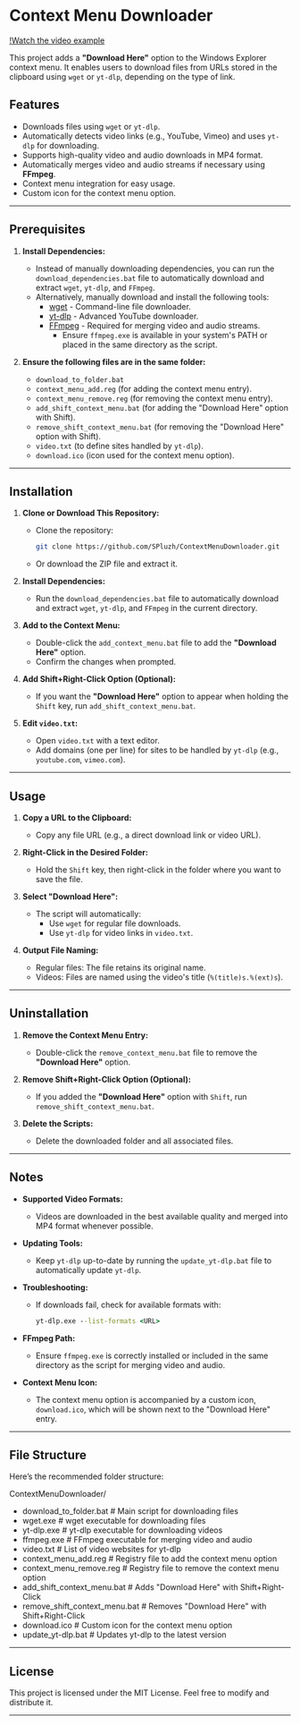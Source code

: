 # Context Menu Downloader


[!Watch the video example](https://github.com/user-attachments/assets/9e4dfbb1-bf29-42f2-bd08-088133950d0f)


This project adds a **"Download Here"** option to the Windows Explorer context menu. It enables users to download files from URLs stored in the clipboard using `wget` or `yt-dlp`, depending on the type of link.

## Features

- Downloads files using `wget` or `yt-dlp`.
- Automatically detects video links (e.g., YouTube, Vimeo) and uses `yt-dlp` for downloading.
- Supports high-quality video and audio downloads in MP4 format.
- Automatically merges video and audio streams if necessary using **FFmpeg**.
- Context menu integration for easy usage.
- Custom icon for the context menu option.

---

## Prerequisites

1. **Install Dependencies:**
   - Instead of manually downloading dependencies, you can run the `download_dependencies.bat` file to automatically download and extract `wget`, `yt-dlp`, and `FFmpeg`.
   - Alternatively, manually download and install the following tools:
     - [wget](https://eternallybored.org/misc/wget/) - Command-line file downloader.
     - [yt-dlp](https://github.com/yt-dlp/yt-dlp/releases) - Advanced YouTube downloader.
     - [FFmpeg](https://ffmpeg.org/download.html) - Required for merging video and audio streams.  
       - Ensure `ffmpeg.exe` is available in your system's PATH or placed in the same directory as the script.

2. **Ensure the following files are in the same folder:**
   - `download_to_folder.bat`
   - `context_menu_add.reg` (for adding the context menu entry).
   - `context_menu_remove.reg` (for removing the context menu entry).
   - `add_shift_context_menu.bat` (for adding the "Download Here" option with Shift).
   - `remove_shift_context_menu.bat` (for removing the "Download Here" option with Shift).
   - `video.txt` (to define sites handled by `yt-dlp`).
   - `download.ico` (icon used for the context menu option).

---

## Installation

1. **Clone or Download This Repository:**
   - Clone the repository:
     ```bash
     git clone https://github.com/SPluzh/ContextMenuDownloader.git
     ```
   - Or download the ZIP file and extract it.

2. **Install Dependencies:**
   - Run the `download_dependencies.bat` file to automatically download and extract `wget`, `yt-dlp`, and `FFmpeg` in the current directory.

3. **Add to the Context Menu:**
   - Double-click the `add_context_menu.bat` file to add the **"Download Here"** option.
   - Confirm the changes when prompted.

4. **Add Shift+Right-Click Option (Optional):**
   - If you want the **"Download Here"** option to appear when holding the `Shift` key, run `add_shift_context_menu.bat`.

5. **Edit `video.txt`:**
   - Open `video.txt` with a text editor.
   - Add domains (one per line) for sites to be handled by `yt-dlp` (e.g., `youtube.com`, `vimeo.com`).

---

## Usage

1. **Copy a URL to the Clipboard:**
   - Copy any file URL (e.g., a direct download link or video URL).

2. **Right-Click in the Desired Folder:**
   - Hold the `Shift` key, then right-click in the folder where you want to save the file.

3. **Select "Download Here":**
   - The script will automatically:
     - Use `wget` for regular file downloads.
     - Use `yt-dlp` for video links in `video.txt`.

4. **Output File Naming:**
   - Regular files: The file retains its original name.
   - Videos: Files are named using the video's title (`%(title)s.%(ext)s`).

---

## Uninstallation

1. **Remove the Context Menu Entry:**
   - Double-click the `remove_context_menu.bat` file to remove the **"Download Here"** option.

2. **Remove Shift+Right-Click Option (Optional):**
   - If you added the **"Download Here"** option with `Shift`, run `remove_shift_context_menu.bat`.

3. **Delete the Scripts:**
   - Delete the downloaded folder and all associated files.

---

## Notes

- **Supported Video Formats:**
  - Videos are downloaded in the best available quality and merged into MP4 format whenever possible.
  
- **Updating Tools:**
  - Keep `yt-dlp` up-to-date by running the `update_yt-dlp.bat` file to automatically update `yt-dlp`.

- **Troubleshooting:**
  - If downloads fail, check for available formats with:
    ```cmd
    yt-dlp.exe --list-formats <URL>
    ```

- **FFmpeg Path:**
  - Ensure `ffmpeg.exe` is correctly installed or included in the same directory as the script for merging video and audio.

- **Context Menu Icon:**
  - The context menu option is accompanied by a custom icon, `download.ico`, which will be shown next to the "Download Here" entry.

---

## File Structure

Here’s the recommended folder structure:


ContextMenuDownloader/ 
   - download_to_folder.bat # Main script for downloading files 
   - wget.exe # wget executable for downloading files 
   - yt-dlp.exe # yt-dlp executable for downloading videos 
   - ffmpeg.exe # FFmpeg executable for merging video and audio 
   - video.txt # List of video websites for yt-dlp 
   - context_menu_add.reg # Registry file to add the context menu option 
   - context_menu_remove.reg # Registry file to remove the context menu option 
   - add_shift_context_menu.bat # Adds "Download Here" with Shift+Right-Click 
   - remove_shift_context_menu.bat # Removes "Download Here" with Shift+Right-Click 
   - download.ico # Custom icon for the context menu option 
   - update_yt-dlp.bat # Updates yt-dlp to the latest version

---

## License

This project is licensed under the MIT License. Feel free to modify and distribute it.

---

